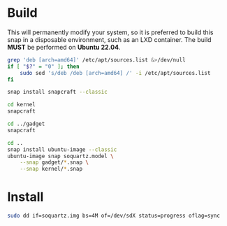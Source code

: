 # Build

This will permanently modify your system, so it is preferred to build this snap in a disposable environment, such as an LXD container.
The build **MUST** be performed on **Ubuntu 22.04**.

```sh
grep 'deb [arch=amd64]' /etc/apt/sources.list &>/dev/null
if [ "$?" = "0" ]; then
    sudo sed 's/deb /deb [arch=amd64] /' -i /etc/apt/sources.list
fi

snap install snapcraft --classic

cd kernel
snapcraft

cd ../gadget
snapcraft

cd ..
snap install ubuntu-image --classic
ubuntu-image snap soquartz.model \
    --snap gadget/*.snap \
    --snap kernel/*.snap
```

# Install
```sh
sudo dd if=soquartz.img bs=4M of=/dev/sdX status=progress oflag=sync
```
